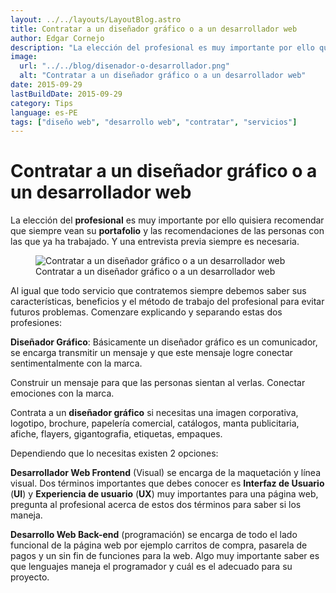 ```yaml
---
layout: ../../layouts/LayoutBlog.astro
title: Contratar a un diseñador gráfico o a un desarrollador web
author: Edgar Cornejo
description: "La elección del profesional es muy importante por ello quisiera recomendar que siempre vean su portafolio y las recomendaciones de las personas con las que ya ha trabajado. Y una entrevista previa siempre es necesaria."
image:
  url: "../../blog/disenador-o-desarrollador.png"
  alt: "Contratar a un diseñador gráfico o a un desarrollador web"
date: 2015-09-29
lastBuildDate: 2015-09-29
category: Tips
language: es-PE
tags: ["diseño web", "desarrollo web", "contratar", "servicios"]
---
```


# Contratar a un diseñador gráfico o a un desarrollador web

La elección del **profesional** es muy importante por ello quisiera recomendar que siempre vean su **portafolio** y las recomendaciones de las personas con las que ya ha trabajado. Y una entrevista previa siempre es necesaria.

<figure>
  <img src="../../blog/disenador-o-desarrollador.png" alt="Contratar a un diseñador gráfico o a un desarrollador web"/>
  <figcaption>Contratar a un diseñador gráfico o a un desarrollador web</figcaption>
</figure>

Al igual que todo servicio que contratemos siempre debemos saber sus características, beneficios y el método de trabajo del profesional para evitar futuros problemas. Comenzare explicando y separando estas dos profesiones:

**Diseñador Gráfico**: Básicamente un diseñador gráfico es un comunicador, se encarga transmitir un mensaje y que este mensaje logre conectar sentimentalmente con la marca.

Construir un mensaje para que las personas sientan al verlas. Conectar emociones con la marca.

Contrata a un **diseñador gráfico** si necesitas una imagen corporativa, logotipo, brochure, papelería comercial, catálogos, manta publicitaria, afiche, flayers, gigantografia, etiquetas, empaques.

Dependiendo que lo necesitas existen 2 opciones:

**Desarrollador Web Frontend** (Visual) se encarga de la maquetación y línea visual. Dos términos importantes que debes conocer es **Interfaz de Usuario** (**UI**) y **Experiencia de usuario** (**UX**) muy importantes para una página web, pregunta al profesional acerca de estos dos términos para saber si los maneja.

**Desarrollo Web Back-end** (programación) se encarga de todo el lado funcional de la página web por ejemplo carritos de compra, pasarela de pagos y un sin fin de funciones para la web. Algo muy importante saber es que lenguajes maneja el programador y cuál es el adecuado para su proyecto.